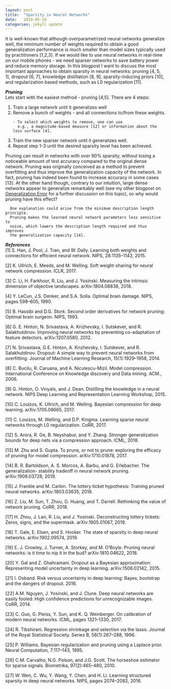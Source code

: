 ```yaml
---
layout: post
title:  "Sparsity in Neural Networks"
date:   2019-05-10 
categories: jekyll update
---
```


It is well-known that although overparametrized neural networks generalize well, the minimum number of weights required to obtain a good generalization performance is much smaller than model sizes typically used by practitioners [1,2,3]. If we would like to use neural networks in real-time on our mobile phones - we need sparser networks to save battery power and reduce memory storage. In this blogpost I want to discuss the most important approaches to obtain sparsity in neural networks: pruning [4, 5, 1], dropout [6, 7], knowledge distillation [8, 9], sparsity-inducing priors [10], and regularization based methods, such as L0 regularization [11]. 

***Pruning***<br>
Lets start with the easiest method - pruning [4,5]. There are 4 steps:
<ol>
<li> Train a large network until it generalizes well </li>
<li> Remove a bunch of weights - and all connections to/from these weights. </li>
 
    - To select which weights to remove, one can use 
      e.g., a magnitude-based measure [12] or information about the loss surface [4]. 

<li> Train the new sparser network until it generalizes well. </li>
<li> Repeat step 1-3 until the desired sparsity level has been achieved. </li>
</ol>

Pruning can result in networks with over 90% sparsity, without losing a noticeable amount of test accuracy compared to the original dense network. Pruning was originally conceived as a method to prevent overfitting and thus improve the generalization capacity of the network. In fact, pruning has indeed been found to increase accuracy in some cases [13]. At the other hand though, contrary to our intuition, large dense networks appear to generalize remarkably well (see my other blogpost on [Generalization Error]({{TiffanyVlaar.github.io}}/jekyll/update/2019/03/27/Generalization.html) for a further discussion on this topic), so why would pruning have this effect? 

      One explanation could arise from the minimum description length principle. 
      Pruning makes the learned neural network parameters less sensitive to 
      noise, which lowers the description length required and thus improves 
      the generalization capacity [14].



<!---Neural networks are well-known to be overparametrized, and several papers have indicated that the true number of required active weights is much smaller than the model size typically used [1, 2]. At the same time there is a huge interest in deploying neural networks in real-time on mobile devices and other resource-constrained computing environments. Sparsity in neural networks is therefore considered a desirable property as it reduces memory storage and unnecessary computational resources, and thus limits the energy consumption which otherwise would rapidly deplete the batteries of mobile devices. 

Until recently, it was generally believed that although neural networks are overparameterized, that this redundancy was necessary to obtain good generalization performance. Therefore, the general consensus was that one should first train a large, dense network before reducing the model size using pruning methods. A recent paper by Frankle and Carbin [15] claimed however that sparse networks, obtained by pruning a large network, can be trained from scratch (in isolation from the larger network) and obtain similar test accuracies as the original, larger network. To achieve this, they used the exact same initialization for the sparse network as the initialization that was used when first training the larger network (apart from the pruned weights which were set to zero and subse- quently frozen during the training procedure). The initialization therefore appears to play a key role. There is however some controversy surrounding this paper: Liu et al. [16] don’t see much advantage of using this initialization compared to using a random initialization, Zhou et al. [17] claim that the only important part of the initialization is the sign, not the magnitude of the relative weights, and Gale et al. [18] weren’t able to reproduce the results found by Frankle and Carbin [15] at all for more complex tasks and larger size models. The general take-away from all of these papers is however that pruning can be seen as a sort of architecture search, i.e., it can be used to build the skeleton of the neural network, where the values of the obtained weights are of lesser importance [19]. It is also clear that better baseline evaluations are necessary to effectively study and compare different pruning methods, as the claims made about the performance of proposed pruning methods (such as L0 regularization [11]) are often subsequently refuted in other papers which used larger data set sizes or tested the method on different problems [16, 18].

The dropout technique was designed to combat overfitting a few years ago [6, 7] and quickly became immensely popular. For each training sample the dropout technique randomly sub-samples part of the network and temporarily ignores the neurons that were not selected, meaning that these neurons do not contribute to the forward pass and are not updated during the backward pass. Neurons are dropped out randomly with probability p and at the end of the procedure the values of the weights should be rescaled by the dropout rate. In a way dropout collects information from a whole ensemble of thinned neural networks, which all share many weights. Randomly switching off some weights at each iteration prevents the neural network from memorising the full training set (and thus prevents overfitting) and forces each of the weights to take more responsibility for the final prediction, which is thought to improve the generalization capacity of the neural network. Gal and Ghahramani [20] provided a probabilistic interpretation of dropout and proposed a way to obtain an uncertainty measure for neural networks on which dropout was applied before each weight layer, a procedure also known as Monte-Carlo dropout. However, Osband [21] has argued that Monte-Carlo dropout actually measures the risk rather than the uncertainty, i.e., he showed that the measure computed by Monte-Carlo dropout does not decrease with more data. No clear agreement seems to have been reached on this matter.

Knowledge distillation was first proposed by Bucilu et al. [8] as a means to save computational resources and limit the memory footprint by distilling knowledge from a deep and complex network to a smaller network. The idea was picked up and generalized by Hinton et al. [9]. Ideally one wants to preserve the generalization capacity of the larger "teacher" network. This is done by transferring latent information, also known as "dark knowledge", which is hidden in the confidence estimates that the teacher assigns to all of the categories, to the smaller "student" network by matching the soft-max layer outputs (rather than just the predicted labels). By using a higher temperature at the softmax layer, the obtained information can be maximized, as at higher temperatures the soft-max layer outputs have higher entropies and are less spiked. This temperature needs to be set empirically and is shared by all training samples. It is important to note at this point that in contrast with general belief, the softmax outputs can not be directly equated to representing model confidence. As illustrated by Gal and Ghahramani [20] a model can be still be uncertain about its predictions despite having a high softmax output. Large neural networks tend to be overconfident in their predictions, e.g., when presented with new unrecognizable images far outside of any of the training classes, DNNs were shown to misclassify these as part of a specific training class with high confidence [22]. Additionally, Szegedy et al. [56] showed that introducing subtle perturbations to a training image can change the softmax outputs to arbitrary values (an example of an adversarial perturbation). Introducing a temperature scaling of the softmax can be seen as a way to mitigate this problem [23]. 

In a Bayesian context, sparsity-inducing priors can also be used to achieve compression. Examples of sparsity-inducing priors are the Laplace prior, which can be interpreted as the Bayesian variant of L1 regularization/LASSO [24, 25]  (which attempts to minimise the sum of the absolute values of the network’s parameters), and the Horseshoe prior [26]. The horseshoe prior has heavy tails, which allows important nodes to remain un-shrunk, while its spike at the origin can turn off nodes and introduce severe sparsity. The ability of the horseshoe prior to leave important weights unaffected makes it sometimes preferable to the Laplace prior. Finally, it is important to note that in practice not all forms of sparsity are equally effective in reducing the computational cost. Many compression approaches result in non-structured sparsity which typically leads to limited speed-up [27]. A more thorough discussion of this is outside of the scope of this overview, but it is definitely something to keep in mind when designing new approaches for neural network compression.-->

***References*** <br>
[1] S. Han, J. Pool, J. Tran, and W. Dally. Learning both weights and connections for efficient neural network. NIPS, 28:1135–1143, 2015.

[2] K. Ullrich, E. Meeds, and M. Welling. Soft weight-sharing for neural network compression. ICLR, 2017.

[3] C. Li, H. Farkhoor, R. Liu, and J. Yosinski. Measuring the intrinsic dimension of objective landscapes. arXiv:1804.08838, 2018.

[4] Y. LeCun, J.S. Denker, and S.A. Solla. Optimal brain damage. NIPS, pages 598–605, 1990.

[5] B. Hassibi and D.G. Stork. Second order derivatives for network pruning: Optimal brain surgeon. NIPS, 1993.

[6] G. E. Hinton, N. Srivastava, A. Krizhevsky, I. Sutskever, and R. Salakhutdinov. Improving neural networks by preventing co-adaptation of feature detectors. arXiv:1207.0580, 2012.

[7] N. Srivastava, G.E. Hinton, A. Krizhevsky, I. Sutskever, and R. Salakhutdinov. Dropout: A simple way to prevent neural networks from overfitting. Journal of Machine Learning Research, 15(1):1929–1958, 2014.

[8] C. Bucilu, R. Caruana, and A. Niculescu-Mizil. Model compression. International Conference on Knowledge discovery and Data mining. ACM., 2006.

[9] G. Hinton, O. Vinyals, and J. Dean. Distilling the knowledge in a neural network.
NIPS Deep Learning and Representation Learning Workshop, 2015.

[10] C. Louizos, K. Ullrich, and M. Welling. Bayesian compression for deep learning. arXiv:1705.08665, 2017.

[11] C. Louizos, M. Welling, and D.P. Kingma. Learning sparse neural networks through L0 regularization. CoRR, 2017.

[12] S. Arora, R. Ge, B. Neyshabur, and Y. Zhang. Stronger generalization bounds for deep nets via a compression approach. ICML, 2018.

[13] M. Zhu and S. Gupta. To prune, or not to prune: exploring the efficacy of pruning for model compression. arXiv:1710.01878, 2017.

[14] B. R. Bartoldson, A. S. Morcos, A. Barbu, and G. Erlebacher. The generalization- stability tradeoff in neural network pruning. arXiv:1906.03728, 2019.

[15] J. Frankle and M. Carbin. The lottery ticket hypothesis: Training pruned neural networks. arXiv:1803.03635, 2018.

[16] Z. Liu, M. Sun, T. Zhou, G. Huang, and T. Darrell. Rethinking the value of network pruning. CoRR, 2018.

[17] H. Zhou, J. Lan, R. Liu, and J. Yosinski. Deconstructing lottery tickets: Zeros, signs, and the supermask. arXiv:1905.01067, 2019.

[18] T. Gale, E. Elsen, and S. Hooker. The state of sparsity in deep neural networks. arXiv:1902.09574, 2019.

[19] E. J. Crowley, J. Turner, A. Storkey, and M. O’Boyle. Pruning neural networks: is it time to nip it in the bud? arXiv:1810.04622, 2018.

[20] Y. Gal and Z. Ghahramani. Dropout as a Bayesian approximation: Representing
model uncertainty in deep learning. arXiv:1506.02142, 2015.

[21] I. Osband. Risk versus uncertainty in deep learning: Bayes, bootstrap and the dangers of dropout. 2016.

[22] A.M. Nguyen, J. Yosinski, and J. Clune. Deep neural networks are easily fooled: High confidence predictions for unrecognizable images. CoRR, 2014.

[23] C. Guo, G. Pleiss, Y. Sun, and K. Q. Weinberger. On calibration of modern neural
networks. ICML, pages 1321–1330, 2017.

[24] R. Tibshirani. Regression shrinkage and selection via the lasso. Journal of the Royal Statistical Society. Series B, 58(1):267–288, 1996.

[25] P. Williams. Bayesian regularization and pruning using a Laplace prior. Neural Computation, 7:117–143, 1995.

[26] C.M. Carvalho, N.G. Polson, and J.G. Scott. The horseshoe estimator for sparse signals. Biometrika, 97(2):465–480, 2010.
 
[27] W. Wen, C. Wu, Y. Wang, Y. Chen, and H. Li. Learning structured sparsity in deep neural networks. NIPS, pages 2074–2082, 2016.
